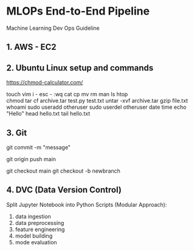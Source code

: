 # MLOPs End-to-End Pipeline
Machine Learning Dev Ops Guideline

## 1. AWS - EC2

## 2. Ubuntu Linux setup and commands
   
   https://chmod-calculator.com/
   
   touch   vim i - esc - :wq   cat   cp   mv   rm    man ls    htop    
   chmod     tar cf archive.tar test.py test.txt    untar -xvf archive.tar    gzip file.txt    whoami    sudo useradd otheruser    sudo userdel otheruser    date    time    echo "Hello"    head hello.txt    tail hello.txt
   
## 3. Git

   git commit -m "message"
   
   git origin push main
   
   git checkout main
   git checkout -b newbranch

## 4. DVC (Data Version Control)

Split Jupyter Notebook into Python Scripts (Modular Approach):

1. data ingestion
2. data preprocessing
3. feature engineering
4. model building
5. mode evaluation

   
